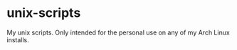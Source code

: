 # unix-scripts
My unix scripts.
Only intended for the personal use on any of my Arch Linux installs.
